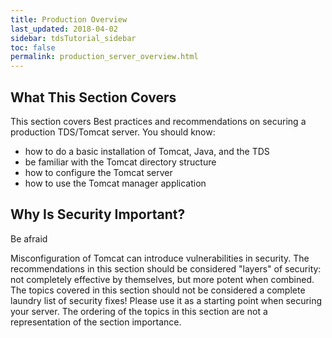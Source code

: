 ```yaml
---
title: Production Overview
last_updated: 2018-04-02
sidebar: tdsTutorial_sidebar
toc: false
permalink: production_server_overview.html
---
```


## What This Section Covers

This section covers Best practices and recommendations on securing a production TDS/Tomcat server.
You should know:
 * how to do a basic installation of Tomcat, Java, and the TDS
 * be familiar with the Tomcat directory structure
 * how to configure the Tomcat server
 * how to use the Tomcat manager application

## Why Is Security Important?

Be afraid

Misconfiguration of Tomcat can introduce vulnerabilities in security.
The recommendations in this section should be considered "layers" of security: not completely effective by themselves, but more potent when combined.
The topics covered in this section should not be considered a complete laundry list of security fixes! Please use it as a starting point when securing your server. The ordering of the topics in this section are not a representation of the section importance.

